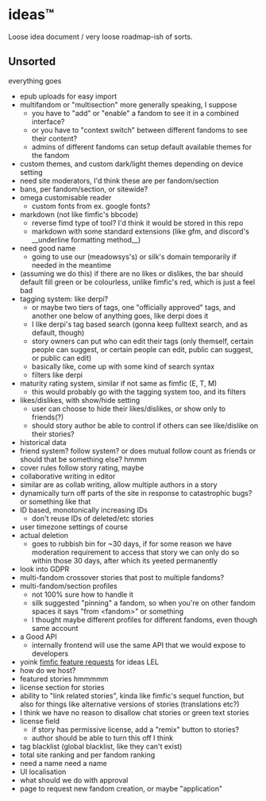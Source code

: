 # ideas&trade;

Loose idea document / very loose roadmap-ish of sorts.

## Unsorted

everything goes

- epub uploads for easy import
- multifandom or "multisection" more generally speaking, I suppose
  - you have to "add" or "enable" a fandom to see it in a combined interface?
  - or you have to "context switch" between different fandoms to see their content?
  - admins of different fandoms can setup default available themes for the fandom
- custom themes, and custom dark/light themes depending on device setting
- need site moderators, I'd think these are per fandom/section
- bans, per fandom/section, or sitewide?
- omega customisable reader
  - custom fonts from ex. google fonts?
- markdown (not like fimfic's bbcode)
  - reverse fimd type of tool? I'd think it would be stored in this repo
  - markdown with some standard extensions (like gfm, and discord's \_\_underline formatting method\_\_)
- need good name
  - going to use our (meadowsys's) or silk's domain temporarily if needed in the meantime
- (assuming we do this) if there are no likes or dislikes, the bar should default fill green or be colourless, unlike fimfic's red, which is just a feel bad
- tagging system: like derpi?
  - or maybe two tiers of tags, one "officially approved" tags, and another one below of anything goes, like derpi does it
  - I like derpi's tag based search (gonna keep fulltext search, and as default, though)
  - story owners can put who can edit their tags (only themself, certain people can suggest, or certain people can edit, public can suggest, or public can edit)
  - basically like, come up with some kind of search syntax
  - filters like derpi
- maturity rating system, similar if not same as fimfic (E, T, M)
  - this would probably go with the tagging system too, and its filters
- likes/dislikes, with show/hide setting
  - user can choose to hide their likes/dislikes, or show only to friends(?)
  - should story author be able to control if others can see like/dislike on their stories?
- historical data
- friend system? follow system? or does mutual follow count as friends or should that be something else? hmmm
- cover rules follow story rating, maybe
- collaborative writing in editor
- similar are as collab writing, allow multiple authors in a story
- dynamically turn off parts of the site in response to catastrophic bugs? or something like that
- ID based, monotonically increasing IDs
  - don't reuse IDs of deleted/etc stories
- user timezone settings of course
- actual deletion
  - goes to rubbish bin for ~30 days, if for some reason we have moderation requirement to access that story we can only do so within those 30 days, after which its yeeted permanently
- look into GDPR
- multi-fandom crossover stories that post to multiple fandoms?
- multi-fandom/section profiles
  - not 100% sure how to handle it
  - silk suggested "pinning" a fandom, so when you're on other fandom spaces it says "from &lt;fandom&gt;" or something
  - I thought maybe different profiles for different fandoms, even though same account
- a Good API
  - internally frontend will use the same API that we would expose to developers
- yoink [fimfic feature requests](https://docs.google.com/spreadsheets/d/1ODO__7LHj0Lc_DEgAhjlkiYvMfN0_K5y7wgFUvUjUxo/edit?usp=sharing) for ideas LEL
- how do we host?
- featured stories hmmmmm
- license section for stories
- ability to "link related stories", kinda like fimfic's sequel function, but also for things like alternative versions of stories (translations etc?)
- I think we have no reason to disallow chat stories or green text stories
- license field
  - if story has permissive license, add a "remix" button to stories?
  - author should be able to turn this off I think
- tag blacklist (global blacklist, like they can't exist)
- total site ranking and per fandom ranking
- need a name need a name
- UI localisation
- what should we do with approval
- page to request new fandom creation, or maybe "application"
